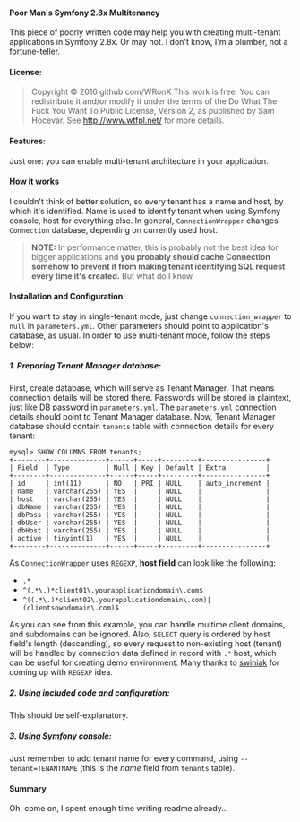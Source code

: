 #### Poor Man's Symfony 2.8x Multitenancy

This piece of poorly written code may help you with creating multi-tenant applications in Symfony 2.8x. Or may not. I don't know, I'm a plumber, not a fortune-teller.


#### License:

> Copyright © 2016 github.com/WRonX
This work is free. You can redistribute it and/or modify it under the terms of the Do What The Fuck You Want To Public License, Version 2, as published by Sam Hocevar. See http://www.wtfpl.net/ for more details.


#### Features:

Just one: you can enable multi-tenant architecture in your application.


#### How it works

I couldn't think of better solution, so every tenant has a name and host, by which it's identified. Name is used to identify tenant when using Symfony console, host for everything else. In general, `ConnectionWrapper` changes `Connection` database, depending on currently used host.
> **NOTE:** In performance matter, this is probably not the best idea for bigger applications and **you probably should cache Connection somehow to prevent it from making tenant identifying SQL request every time it's created.** But what do I know.


#### Installation and Configuration:

If you want to stay in single-tenant mode, just change `connection_wrapper` to `null` in `parameters.yml`. Other parameters should point to application's database, as usual.
In order to use multi-tenant mode, follow the steps below:

##### 1. Preparing Tenant Manager database:

First, create database, which will serve as Tenant Manager. That means connection details will be stored there. Passwords will be stored in plaintext, just like DB password in `parameters.yml`. The `parameters.yml` connection details should point to Tenant Manager database.
Now, Tenant Manager database should contain `tenants` table with connection details for every tenant:

```
mysql> SHOW COLUMNS FROM tenants;
+--------+--------------+------+-----+---------+----------------+
| Field  | Type         | Null | Key | Default | Extra          |
+--------+--------------+------+-----+---------+----------------+
| id     | int(11)      | NO   | PRI | NULL    | auto_increment |
| name   | varchar(255) | YES  |     | NULL    |                |
| host   | varchar(255) | YES  |     | NULL    |                |
| dbName | varchar(255) | YES  |     | NULL    |                |
| dbPass | varchar(255) | YES  |     | NULL    |                |
| dbUser | varchar(255) | YES  |     | NULL    |                |
| dbHost | varchar(255) | YES  |     | NULL    |                |
| active | tinyint(1)   | YES  |     | NULL    |                |
+--------+--------------+------+-----+---------+----------------+
```

As `ConnectionWrapper` uses `REGEXP`, **host field** can look like the following:
* `.*`
* `^(.*\.)*client01\.yourapplicationdomain\.com$`
* `^((.*\.)*client02\.yourapplicationdomain\.com)|(clientsowndomain\.com)$`

As you can see from this example, you can handle multime client domains, and subdomains can be ignored. Also, `SELECT` query is ordered by host field's length (descending), so every request to non-existing host (tenant) will be handled by connection data defined in record with `.*` host, which can be useful for creating demo environment.
Many thanks to [swiniak](https://github.com/swiniak/) for coming up with `REGEXP` idea.

##### 2. Using included code and configuration:

This should be self-explanatory.

##### 3. Using Symfony console:

Just remember to add tenant name for every command, using `--tenant=TENANTNAME` (this is the *name* field from `tenants` table).

#### Summary

Oh, come on, I spent enough time writing readme already...

